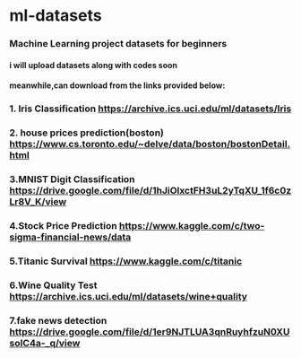 # ml-datasets
### Machine Learning project datasets for beginners
#### i will upload datasets along with codes soon 
#### meanwhile,can download from the links provided below:
### 1. Iris Classification  https://archive.ics.uci.edu/ml/datasets/Iris
### 2. house prices prediction(boston) https://www.cs.toronto.edu/~delve/data/boston/bostonDetail.html
### 3.MNIST Digit Classification https://drive.google.com/file/d/1hJiOlxctFH3uL2yTqXU_1f6c0zLr8V_K/view
### 4.Stock Price Prediction https://www.kaggle.com/c/two-sigma-financial-news/data
### 5.Titanic Survival https://www.kaggle.com/c/titanic
### 6.Wine Quality Test https://archive.ics.uci.edu/ml/datasets/wine+quality
### 7.fake news detection https://drive.google.com/file/d/1er9NJTLUA3qnRuyhfzuN0XUsoIC4a-_q/view
